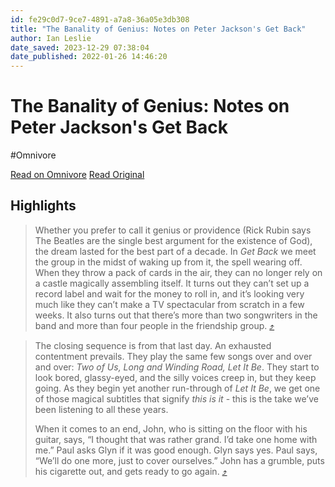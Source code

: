 ```yaml
---
id: fe29c0d7-9ce7-4891-a7a8-36a05e3db308
title: "The Banality of Genius: Notes on Peter Jackson's Get Back"
author: Ian Leslie
date_saved: 2023-12-29 07:38:04
date_published: 2022-01-26 14:46:20
---
```


# The Banality of Genius: Notes on Peter Jackson's Get Back
#Omnivore

[Read on Omnivore](https://omnivore.app/me/https-link-workweek-com-click-33834332-53555-a-hr-0-c-hm-6-ly-93-18cb594d326)
[Read Original](https://link.workweek.com/click/33834332.53555/aHR0cHM6Ly93d3cuaWFuLWxlc2xpZS5jb20vcC90aGUtYmFuYWxpdHktb2YtZ2VuaXVzLW5vdGVzLW9uLXBldGVyP2hhc2hlZF91c2VyPTA5MGRkMTVmMWExMTdhMDllODA1MmE3MDllMzIzOGZl/6455eb6b00a06274a5228873B9ad32ab3)

## Highlights

> Whether you prefer to call it genius or providence (Rick Rubin says The Beatles are the single best argument for the existence of God), the dream lasted for the best part of a decade. In _Get Back_ we meet the group in the midst of waking up from it, the spell wearing off. When they throw a pack of cards in the air, they can no longer rely on a castle magically assembling itself. It turns out they can’t set up a record label and wait for the money to roll in, and it’s looking very much like they can’t make a TV spectacular from scratch in a few weeks. It also turns out that there’s more than two songwriters in the band and more than four people in the friendship group. [⤴️](https://omnivore.app/me/https-link-workweek-com-click-33834332-53555-a-hr-0-c-hm-6-ly-93-18cb594d326#cfa60475-0bf0-413c-8a8b-65a91c4cf031) 

> The closing sequence is from that last day. An exhausted contentment prevails. They play the same few songs over and over and over: _Two of Us, Long and Winding Road, Let It Be_. They start to look bored, glassy-eyed, and the silly voices creep in, but they keep going. As they begin yet another run-through of _Let It Be_, we get one of those magical subtitles that signify _this is it_ \- this is the take we’ve been listening to all these years. 
> 
> When it comes to an end, John, who is sitting on the floor with his guitar, says, “I thought that was rather grand. I’d take one home with me.” Paul asks Glyn if it was good enough. Glyn says yes. Paul says, “We’ll do one more, just to cover ourselves.” John has a grumble, puts his cigarette out, and gets ready to go again. [⤴️](https://omnivore.app/me/https-link-workweek-com-click-33834332-53555-a-hr-0-c-hm-6-ly-93-18cb594d326#8df428ba-c8a4-4184-b90d-2c0cc8e7b0bd) 

